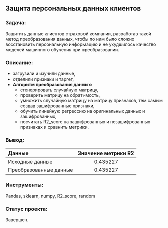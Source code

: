 ## Защита персональных данных клиентов
### Задача:
Защитить данные клиентов страховой компании, разработав такой метод преобразования данных, чтобы по ним было сложно восстановить персональную информацию и не ухудшилось качество моделей машинного обучения при преобразовании.
### Описание:
- загрузили и изучили данные,
- отделили признаки и таргет,
- **Алгоритм преобразования данных:**
    - сгенерировать случайную матрицу, 
    - проверить матрицу на обратимость,
    - умножить случайную матрицу на матрицу признаков, тем самым создав зашифрованные признаки,
    - обучить линейную регрессию на оригинальных данных и зашифрованных,
    - посчитать R2_score на зашифрованных и незашифрованных признаках и сравнить метрики.
### Вывод:
| Данные | Значение метрики R2|
| :------------- |:-------------:| 
| Исходные данные| 0.435227 | 
| Преобразованные данные| 0.435227 | 

### Инструменты:
Pandas, sklearn, numpy, R2_score, random
### Статус проекта:
Завершен.
